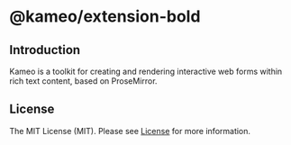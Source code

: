 # @kameo/extension-bold

## Introduction

Kameo is a toolkit for creating and rendering interactive web forms within rich text content, based on ProseMirror.

## License

The MIT License (MIT). Please see [License](https://github.com/kameojs/kameo/blob/main/LICENSE) for more information.
